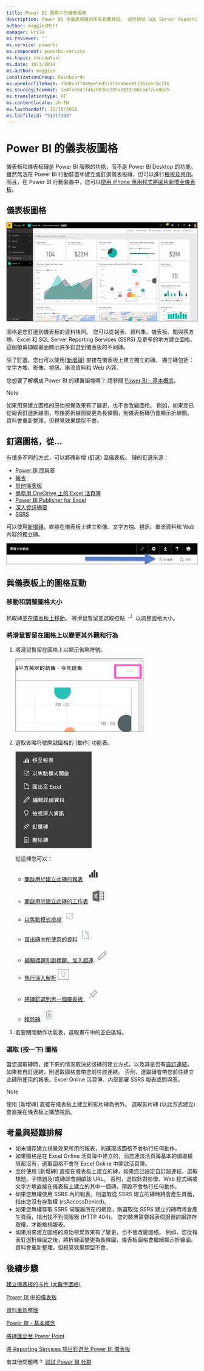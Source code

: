 ```yaml
---
title: Power BI 服務中的儀表板磚
description: Power BI 中儀表板磚的所有相關資訊。 這包括從 SQL Server Reporting Services (SSRS) 建立的磚。
author: maggiesMSFT
manager: kfile
ms.reviewer: ''
ms.service: powerbi
ms.component: powerbi-service
ms.topic: conceptual
ms.date: 10/3/2018
ms.author: maggies
LocalizationGroup: Dashboards
ms.openlocfilehash: 76b8eaff949ee56d57511eabea913363e6cdc3f6
ms.sourcegitcommit: 1e4fee6d1f4b7803ea285eb879c8d5a4f7ea8b85
ms.translationtype: HT
ms.contentlocale: zh-TW
ms.lasthandoff: 11/16/2018
ms.locfileid: "51717393"
---
```

# <a name="dashboard-tiles-in-power-bi"></a>Power BI 的儀表板圖格
儀表板和儀表板磚是 Power BI 服務的功能，而不是 Power BI Desktop 的功能。 雖然無法在 Power BI 行動裝置中建立或釘選儀表板磚，但可以進行[檢視及共用](mobile-tiles-in-the-mobile-apps.md)。 而且，在 Power BI 行動裝置中，您可以[使用 iPhone 應用程式將圖片新增至儀表板](mobile-iphone-app-get-started.md)。

## <a name="dashboard-tiles"></a>儀表板圖格
![Power BI 儀表板](media/service-dashboard-tiles/power-bi-dashboard.png)

圖格是您釘選到儀表板的資料快照。 您可以從報表、資料集、儀表板、問與答方塊、Excel 和 SQL Server Reporting Services (SSRS) 及更多的地方建立圖格。  這個螢幕擷取畫面顯示許多釘選到儀表板的不同磚。

除了釘選，您也可以使用[[新增磚]](service-dashboard-add-widget.md) 直接在儀表板上建立獨立的磚。 獨立磚包括：文字方塊、影像、視訊、串流資料和 Web 內容。

您想要了解構成 Power BI 的建置組塊嗎？  請參閱 [Power BI - 基本概念](service-basic-concepts.md)。

> [!NOTE]
> 如果用來建立圖格的原始視覺效果有了變更，也不會改變圖格。  例如，如果您已從報表釘選折線圖，然後將折線圖變更為長條圖，則儀表板磚仍會顯示折線圖。 資料會重新整理，但視覺效果類型不會。
> 
> 

## <a name="pin-a-tile-from"></a>釘選圖格，從...
有很多不同的方式，可以將磚新增 (釘選) 至儀表板。 磚的釘選來源：

* [Power BI 問與答](service-dashboard-pin-tile-from-q-and-a.md)
* [報表](service-dashboard-pin-tile-from-report.md)
* [其他儀表板](service-pin-tile-to-another-dashboard.md)
* [商務用 OneDrive 上的 Excel 活頁簿](service-dashboard-pin-tile-from-excel.md)
* [Power BI Publisher for Excel](publisher-for-excel.md)
* [深入資訊摘要](service-insights.md)
* [SSRS](https://msdn.microsoft.com/library/mt604784.aspx)

可以使用[新增磚](service-dashboard-add-widget.md)，直接在儀表板上建立影像、文字方塊、視訊、串流資料和 Web 內容的獨立磚。

  ![新增磚圖示](media/service-dashboard-tiles/add_widgetnew.png)

## <a name="interacting-with-tiles-on-a-dashboard"></a>與儀表板上的圖格互動
### <a name="move-and-resize-a-tile"></a>移動和調整圖格大小
抓取磚並[在儀表板上移動](service-dashboard-edit-tile.md)。 將滑鼠暫留並選取控點 ![控點](media/service-dashboard-tiles/resize-handle.jpg) 以調整圖格大小。

### <a name="hover-over-a-tile-to-change-the-appearance-and-behavior"></a>將滑鼠暫留在圖格上以變更其外觀和行為
1. 將滑鼠暫留在圖格上以顯示省略符號。
   
    ![磚省略符號](media/service-dashboard-tiles/ellipses_new.png)
2. 選取省略符號開啟圖格的 [動作] 功能表。
   
    ![省略符號圖示](media/service-dashboard-tiles/power-bi-tile-menu.png)
   
    從這裡您可以：
   
   * [開啟用於建立此磚的報表](service-reports.md) ![報表圖示](media/service-dashboard-tiles/chart-icon.jpg)  
   
   * [開啟用於建立此磚的工作表](service-reports.md) ![工作表圖示](media/service-dashboard-tiles/power-bi-open-worksheet.png)  
     
    * [以焦點模式檢視](service-focus-mode.md) ![焦點圖示](media/service-dashboard-tiles/fullscreen-icon.jpg)  
     * [匯出磚中所使用的資料](visuals/power-bi-visualization-export-data.md) ![匯出資料圖示](media/service-dashboard-tiles/export-icon.png)
     * [編輯標題和副標題、加入超連](service-dashboard-edit-tile.md) ![編輯圖示](media/service-dashboard-tiles/pencil-icon.jpg)
     * [執行深入解析](service-insights.md) ![深入解析圖示](media/service-dashboard-tiles/power-bi-insights.png)
     * [將磚釘選到另一個儀表板 ](service-pin-tile-to-another-dashboard.md)
       ![釘選圖示](media/service-dashboard-tiles/pin-icon.jpg)
     * [移除磚](service-dashboard-edit-tile.md)
     ![刪除圖示](media/service-dashboard-tiles/trash-icon.png)
3. 若要關閉動作功能表，選取畫布中的空白區域。

### <a name="select-click-a-tile"></a>選取 (按一下) 圖格
當您選取磚時，接下來的情況取決於該磚的建立方式，以及其是否有[自訂連結](service-dashboard-edit-tile.md)。 如果有自訂連結，則選取圖格會帶您前往該連結。 否則，選取磚會帶您前往建立此磚所使用的報表、Excel Online 活頁簿、內部部署 SSRS 報表或問與答。

> [!NOTE]
> 使用 [新增磚] 直接在儀表板上建立的影片磚為例外。 選取影片磚 (以此方式建立) 會直接在儀表板上播放視訊。   
> 
> 

## <a name="considerations-and-troubleshooting"></a>考量與疑難排解
* 如未儲存建立視覺效果所用的報表，則選取該圖格不會執行任何動作。
* 如果圖格是在 Excel Online 活頁簿中建立的，而您連該活頁簿基本的讀取權限都沒有，選取圖格不會在 Excel Online 中開啟活頁簿。
* 至於使用 [新增磚] 直接在儀表板上建立的磚，如果您已設定自訂超連結，選取標題、子標題及/或磚即會開啟該 URL。  否則，選取針對影像、Web 程式碼或文字方塊直接在儀表板上建立的其中一個磚，預設不會執行任何動作。
* 如果您無權使用 SSRS 內的報表，則選取從 SSRS 建立的磚時將會產生頁面，指出您沒有存取權 (rsAccessDenied)。
* 如果您無權存取 SSRS 伺服器所在的網路，則選取從 SSRS 建立的磚時將會產生頁面，指出找不到伺服器 (HTTP 404)。 您的裝置需要報表伺服器的網路存取權，才能檢視報表。
* 如果用來建立圖格的原始視覺效果有了變更，也不會改變圖格。  例如，您從報表釘選折線圖之後，將折線圖變更為長條圖，儀表板圖格會繼續顯示折線圖。 資料會重新整理，但視覺效果類型不會。

## <a name="next-steps"></a>後續步驟
[建立儀表板的卡片 (大數字圖格)](power-bi-visualization-card.md)

[Power BI 中的儀表板](service-dashboards.md)  

[資料重新整理](refresh-data.md)

[Power BI - 基本概念](service-basic-concepts.md)

[將磚匯出至 Power Point](http://blogs.msdn.com/b/powerbidev/archive/2015/09/28/integrating-power-bi-tiles-into-office-documents.aspx)

[將 Reporting Services 項目釘選至 Power BI 儀表板](https://msdn.microsoft.com/library/mt604784.aspx)

有其他問題嗎？ [試試 Power BI 社群](http://community.powerbi.com/)

